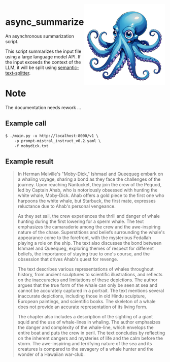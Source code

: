 <img align="right" src="images/async_summarize.png">

# async_summarize
An asynchronous summarization script.

This script summarizes the input file using a large language model API. If the input exceeds the context of the LLM, it will be split using [semantic-text-splitter](https://pypi.org/project/semantic-text-splitter/).

# Note

The documentation needs rework ...

## Example call

```
$ ./main.py -u http://localhost:8000/v1 \
    -p prompt-mistral_instruct_v0.2.yaml \
    -f mobydick.txt
```

## Example result

> In Herman Melville's "Moby-Dick," Ishmael and Queequeg embark on a whaling voyage, sharing a bond as they face the challenges of the journey. Upon reaching Nantucket, they join the crew of the Pequod, led by Captain Ahab, who is notoriously obsessed with hunting the white whale, Moby-Dick. Ahab offers a gold piece to the first one who harpoons the white whale, but Starbuck, the first mate, expresses reluctance due to Ahab's personal vengeance.
>
> As they set sail, the crew experiences the thrill and danger of whale hunting during the first lowering for a sperm whale. The text emphasizes the camaraderie among the crew and the awe-inspiring nature of the chase. Superstitions and beliefs surrounding the whale's appearance come to the forefront, with the mysterious Fedallah playing a role on the ship. The text also discusses the bond between Ishmael and Queequeg, exploring themes of respect for different beliefs, the importance of staying true to one's course, and the obsession that drives Ahab's quest for revenge.
>
> The text describes various representations of whales throughout history, from ancient sculptures to scientific illustrations, and reflects on the inaccuracies and limitations of these depictions. The author argues that the true form of the whale can only be seen at sea and cannot be accurately captured in a portrait. The text mentions several inaccurate depictions, including those in old Hindu sculpture, European paintings, and scientific books. The skeleton of a whale does not provide an accurate representation of its living form.
>
> The chapter also includes a description of the sighting of a giant squid and the use of whale-lines in whaling. The author emphasizes the danger and complexity of the whale-line, which envelops the entire boat and puts the crew in peril. The text concludes by reflecting on the inherent dangers and mysteries of life and the calm before the storm. The awe-inspiring and terrifying nature of the sea and its creatures is compared to the savagery of a whale hunter and the wonder of a Hawaiian war-club.
